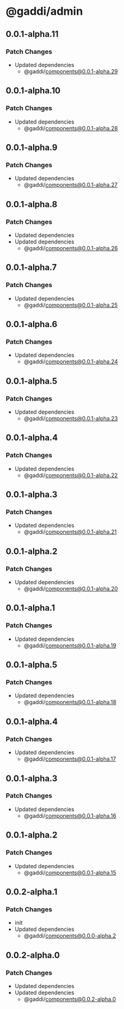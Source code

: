 # @gaddi/admin

## 0.0.1-alpha.11

### Patch Changes

- Updated dependencies
  - @gaddi/components@0.0.1-alpha.29

## 0.0.1-alpha.10

### Patch Changes

- Updated dependencies
  - @gaddi/components@0.0.1-alpha.28

## 0.0.1-alpha.9

### Patch Changes

- Updated dependencies
  - @gaddi/components@0.0.1-alpha.27

## 0.0.1-alpha.8

### Patch Changes

- Updated dependencies
- Updated dependencies
  - @gaddi/components@0.0.1-alpha.26

## 0.0.1-alpha.7

### Patch Changes

- Updated dependencies
  - @gaddi/components@0.0.1-alpha.25

## 0.0.1-alpha.6

### Patch Changes

- Updated dependencies
  - @gaddi/components@0.0.1-alpha.24

## 0.0.1-alpha.5

### Patch Changes

- Updated dependencies
  - @gaddi/components@0.0.1-alpha.23

## 0.0.1-alpha.4

### Patch Changes

- Updated dependencies
  - @gaddi/components@0.0.1-alpha.22

## 0.0.1-alpha.3

### Patch Changes

- Updated dependencies
  - @gaddi/components@0.0.1-alpha.21

## 0.0.1-alpha.2

### Patch Changes

- Updated dependencies
  - @gaddi/components@0.0.1-alpha.20

## 0.0.1-alpha.1

### Patch Changes

- Updated dependencies
  - @gaddi/components@0.0.1-alpha.19

## 0.0.1-alpha.5

### Patch Changes

- Updated dependencies
  - @gaddi/components@0.0.1-alpha.18

## 0.0.1-alpha.4

### Patch Changes

- Updated dependencies
  - @gaddi/components@0.0.1-alpha.17

## 0.0.1-alpha.3

### Patch Changes

- Updated dependencies
  - @gaddi/components@0.0.1-alpha.16

## 0.0.1-alpha.2

### Patch Changes

- Updated dependencies
  - @gaddi/components@0.0.1-alpha.15

## 0.0.2-alpha.1

### Patch Changes

- init
- Updated dependencies
  - @gaddi/components@0.0.0-alpha.2

## 0.0.2-alpha.0

### Patch Changes

- Updated dependencies
- Updated dependencies
  - @gaddi/components@0.0.2-alpha.0
